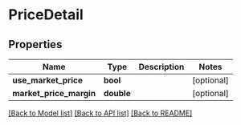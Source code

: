 # PriceDetail

## Properties
Name | Type | Description | Notes
------------ | ------------- | ------------- | -------------
**use_market_price** | **bool** |  | [optional] 
**market_price_margin** | **double** |  | [optional] 

[[Back to Model list]](../README.md#documentation-for-models) [[Back to API list]](../README.md#documentation-for-api-endpoints) [[Back to README]](../README.md)



